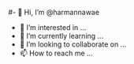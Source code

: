 #- 👋 Hi, I’m @harmannawae
- 👀 I’m interested in ...
- 🌱 I’m currently learning ...
- 💞️ I’m looking to collaborate on ...
- 📫 How to reach me ...

<!---
harmannawae/harmannawae is a ✨ special ✨ repository because its `README.md` (this file) appears on your GitHub profile.
You can click the Preview link to take a look at your changes.
--->
